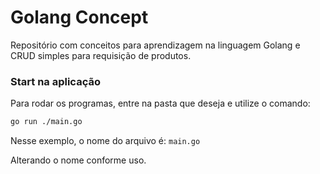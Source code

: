 # Golang Concept

Repositório com conceitos para aprendizagem na linguagem Golang e CRUD simples para requisição de produtos.

### Start na aplicação

Para rodar os programas, entre na pasta que deseja e utilize o comando:

```bash
go run ./main.go 
```

Nesse exemplo, o nome do arquivo é: `main.go`

Alterando o nome conforme uso.
